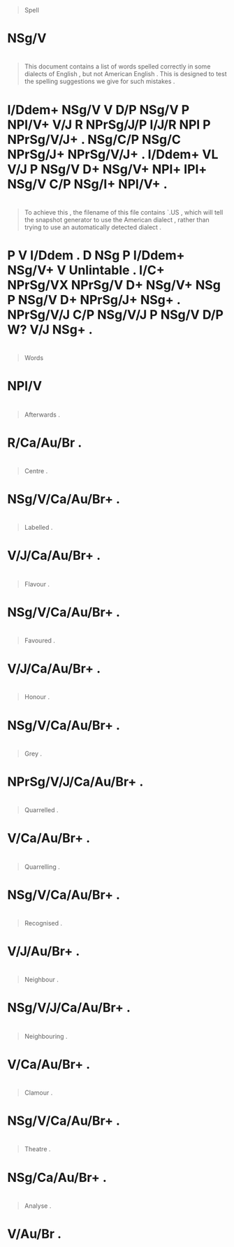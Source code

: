> Spell
# NSg/V
>
#
> This    document contains a   list  of words  spelled correctly in        some  dialects of English    , but     not   American English    . This    is designed to test  the spelling suggestions we   give  for such   mistakes .
# I/Ddem+ NSg/V    V        D/P NSg/V P  NPl/V+ V/J     R         NPrSg/J/P I/J/R NPl      P  NPrSg/V/J+ . NSg/C/P NSg/C NPrSg/J+ NPrSg/V/J+ . I/Ddem+ VL V/J      P  NSg/V D+  NSg/V+   NPl+        IPl+ NSg/V C/P NSg/I+ NPl/V+   .
>
#
> To achieve this   , the filename of this    file   contains `.US       , which will     tell    the snapshot generator to use   the American dialect , rather    than trying  to use   an  automatically detected dialect .
# P  V       I/Ddem . D   NSg      P  I/Ddem+ NSg/V+ V        Unlintable . I/C+  NPrSg/VX NPrSg/V D+  NSg/V+   NSg       P  NSg/V D+  NPrSg/J+ NSg+    . NPrSg/V/J C/P  NSg/V/J P  NSg/V D/P W?            V/J      NSg+    .
>
#
> Words
# NPl/V
>
#
>
#
>
#
> Afterwards .
# R/Ca/Au/Br .
>
#
> Centre          .
# NSg/V/Ca/Au/Br+ .
>
#
> Labelled      .
# V/J/Ca/Au/Br+ .
>
#
> Flavour         .
# NSg/V/Ca/Au/Br+ .
>
#
> Favoured      .
# V/J/Ca/Au/Br+ .
>
#
> Honour          .
# NSg/V/Ca/Au/Br+ .
>
#
> Grey                .
# NPrSg/V/J/Ca/Au/Br+ .
>
#
> Quarrelled  .
# V/Ca/Au/Br+ .
>
#
> Quarrelling     .
# NSg/V/Ca/Au/Br+ .
>
#
> Recognised .
# V/J/Au/Br+ .
>
#
> Neighbour         .
# NSg/V/J/Ca/Au/Br+ .
>
#
> Neighbouring .
# V/Ca/Au/Br+  .
>
#
> Clamour         .
# NSg/V/Ca/Au/Br+ .
>
#
> Theatre       .
# NSg/Ca/Au/Br+ .
>
#
> Analyse .
# V/Au/Br .
